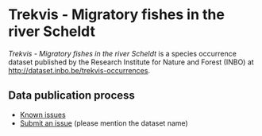 # Trekvis - Migratory fishes in the river Scheldt

*Trekvis - Migratory fishes in the river Scheldt* is a species occurrence dataset published by the Research Institute for Nature and Forest (INBO) at http://dataset.inbo.be/trekvis-occurrences.

## Data publication process

* [Known issues](https://github.com/LifeWatchINBO/data-publication/labels/trekvis-occurrences)
* [Submit an issue](https://github.com/LifeWatchINBO/data-publication/issues/new) (please mention the dataset name)
